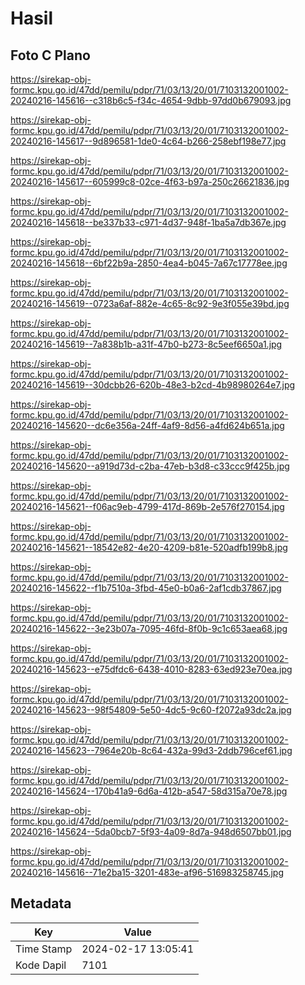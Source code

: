 # Hasil

## Foto C Plano

https://sirekap-obj-formc.kpu.go.id/47dd/pemilu/pdpr/71/03/13/20/01/7103132001002-20240216-145616--c318b6c5-f34c-4654-9dbb-97dd0b679093.jpg

https://sirekap-obj-formc.kpu.go.id/47dd/pemilu/pdpr/71/03/13/20/01/7103132001002-20240216-145617--9d896581-1de0-4c64-b266-258ebf198e77.jpg

https://sirekap-obj-formc.kpu.go.id/47dd/pemilu/pdpr/71/03/13/20/01/7103132001002-20240216-145617--605999c8-02ce-4f63-b97a-250c26621836.jpg

https://sirekap-obj-formc.kpu.go.id/47dd/pemilu/pdpr/71/03/13/20/01/7103132001002-20240216-145618--be337b33-c971-4d37-948f-1ba5a7db367e.jpg

https://sirekap-obj-formc.kpu.go.id/47dd/pemilu/pdpr/71/03/13/20/01/7103132001002-20240216-145618--6bf22b9a-2850-4ea4-b045-7a67c17778ee.jpg

https://sirekap-obj-formc.kpu.go.id/47dd/pemilu/pdpr/71/03/13/20/01/7103132001002-20240216-145619--0723a6af-882e-4c65-8c92-9e3f055e39bd.jpg

https://sirekap-obj-formc.kpu.go.id/47dd/pemilu/pdpr/71/03/13/20/01/7103132001002-20240216-145619--7a838b1b-a31f-47b0-b273-8c5eef6650a1.jpg

https://sirekap-obj-formc.kpu.go.id/47dd/pemilu/pdpr/71/03/13/20/01/7103132001002-20240216-145619--30dcbb26-620b-48e3-b2cd-4b98980264e7.jpg

https://sirekap-obj-formc.kpu.go.id/47dd/pemilu/pdpr/71/03/13/20/01/7103132001002-20240216-145620--dc6e356a-24ff-4af9-8d56-a4fd624b651a.jpg

https://sirekap-obj-formc.kpu.go.id/47dd/pemilu/pdpr/71/03/13/20/01/7103132001002-20240216-145620--a919d73d-c2ba-47eb-b3d8-c33ccc9f425b.jpg

https://sirekap-obj-formc.kpu.go.id/47dd/pemilu/pdpr/71/03/13/20/01/7103132001002-20240216-145621--f06ac9eb-4799-417d-869b-2e576f270154.jpg

https://sirekap-obj-formc.kpu.go.id/47dd/pemilu/pdpr/71/03/13/20/01/7103132001002-20240216-145621--18542e82-4e20-4209-b81e-520adfb199b8.jpg

https://sirekap-obj-formc.kpu.go.id/47dd/pemilu/pdpr/71/03/13/20/01/7103132001002-20240216-145622--f1b7510a-3fbd-45e0-b0a6-2af1cdb37867.jpg

https://sirekap-obj-formc.kpu.go.id/47dd/pemilu/pdpr/71/03/13/20/01/7103132001002-20240216-145622--3e23b07a-7095-46fd-8f0b-9c1c653aea68.jpg

https://sirekap-obj-formc.kpu.go.id/47dd/pemilu/pdpr/71/03/13/20/01/7103132001002-20240216-145623--e75dfdc6-6438-4010-8283-63ed923e70ea.jpg

https://sirekap-obj-formc.kpu.go.id/47dd/pemilu/pdpr/71/03/13/20/01/7103132001002-20240216-145623--98f54809-5e50-4dc5-9c60-f2072a93dc2a.jpg

https://sirekap-obj-formc.kpu.go.id/47dd/pemilu/pdpr/71/03/13/20/01/7103132001002-20240216-145623--7964e20b-8c64-432a-99d3-2ddb796cef61.jpg

https://sirekap-obj-formc.kpu.go.id/47dd/pemilu/pdpr/71/03/13/20/01/7103132001002-20240216-145624--170b41a9-6d6a-412b-a547-58d315a70e78.jpg

https://sirekap-obj-formc.kpu.go.id/47dd/pemilu/pdpr/71/03/13/20/01/7103132001002-20240216-145624--5da0bcb7-5f93-4a09-8d7a-948d6507bb01.jpg

https://sirekap-obj-formc.kpu.go.id/47dd/pemilu/pdpr/71/03/13/20/01/7103132001002-20240216-145616--71e2ba15-3201-483e-af96-516983258745.jpg


## Metadata

| Key        | Value               |
| ---------- | ------------------- |
| Time Stamp | 2024-02-17 13:05:41 |
| Kode Dapil | 7101                |




